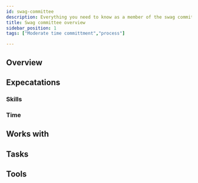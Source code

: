```yaml
---
id: swag-committee
description: Everything you need to know as a member of the swag committee
title: Swag committee overview
sidebar_position: 1
tags: ["Moderate time committment","process"]

---
```


## Overview

## Expecatations

### Skills

### Time

## Works with

## Tasks

## Tools